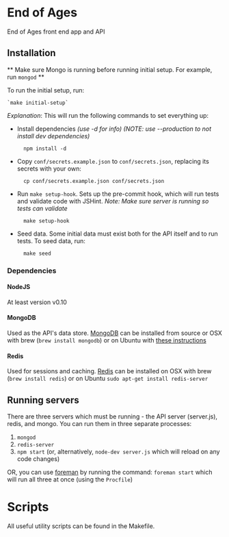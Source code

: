 # End of Ages #
End of Ages front end app and API

## Installation ##
** Make sure Mongo is running before running initial setup. For example, run `mongod` **

To run the initial setup, run:

    `make initial-setup`

*Explanation*: This will run the following commands to set everything up:

* Install dependencies *(use -d for info)* *(NOTE: use --production to not install dev dependencies)*

        npm install -d

* Copy `conf/secrets.example.json` to `conf/secrets.json`, replacing its secrets with your own:
    
        cp conf/secrets.example.json conf/secrets.json

* Run `make setup-hook`. Sets up the pre-commit hook, which will run tests and validate code with JSHint. *Note: Make sure server is running so tests can validate*

        make setup-hook

* Seed data. Some initial data must exist both for the API itself and to run tests. To seed data, run:
    
        make seed

### Dependencies ##

#### NodeJS ####
At least version v0.10

#### MongoDB ####
Used as the API's data store. [MongoDB](http://www.mongodb.org/) can be installed from source or OSX with brew (`brew install mongodb`) or on Ubuntu with [these instructions](http://docs.mongodb.org/manual/tutorial/install-mongodb-on-ubuntu/) 

#### Redis ####
Used for sessions and caching. [Redis](http://redis.io/) can be installed on OSX with brew (`brew install redis`) or on Ubuntu `sudo apt-get install redis-server`


## Running servers ##
There are three servers which must be running - the API server (server.js), redis, and mongo. You can run them in three separate processes:

1. `mongod`
2. `redis-server`
3. `npm start` (or, alternatively, `node-dev server.js` which will reload on any code changes)

OR, you can use [foreman](https://github.com/ddollar/foreman) by running the command:
`foreman start`
which will run all three at once (using the `Procfile`)

# Scripts #
All useful utility scripts can be found in the Makefile. 

